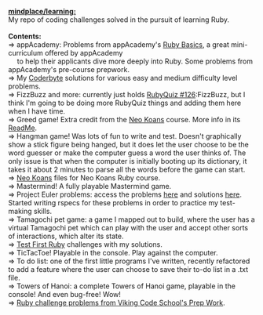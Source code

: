 <b><u>mindplace/learning:</b></u> <br />
My repo of coding challenges solved in the pursuit of learning Ruby. <br />
<br />
<b>Contents:</b> <br />
=> appAcademy: Problems from appAcademy's [Ruby Basics](http://prepwork.appacademy.io/mini-curriculum/), a great mini-curriculum offered by appAcademy<br /> 
&emsp; to help their applicants dive more deeply into Ruby. Some problems from appAcademy's pre-course prepwork. 
<br />
=> My [Coderbyte](https://coderbyte.com/) solutions for various easy and medium difficulty level problems. 
<br />
=> FizzBuzz and more: currently just holds [RubyQuiz #126](http://rubyquiz.com/quiz126.html):FizzBuzz, but I think I'm going to be doing more RubyQuiz things and 
adding them here when I have time. 
<br />
=> Greed game! Extra credit from the [Neo Koans](http://www.rubykoans.com/) course. More info in its [ReadMe](https://github.com/mindplace/learning/tree/master/Greed%20game).
<br />
=> Hangman game! Was lots of fun to write and test. Doesn't graphically show a stick figure being hanged, but it does
let the user choose to be the word guesser or make the computer guess a word the user thinks of. The only issue
is that when the computer is initially booting up its dictionary, it takes it about 2 minutes to parse all the 
words before the game can start. 
<br />
=> [Neo Koans](http://www.rubykoans.com/) files for Neo Koans Ruby course. 
<br />
=> Mastermind! A fully playable Mastermind game. 
<br />
=> Project Euler problems: access the problems [here](https://projecteuler.net/archives) and solutions [here](https://code.google.com/p/projecteuler-solutions/wiki/ProjectEulerSolutions).
Started writing rspecs for these problems in order to practice my test-making skills. 
<br />
=> Tamagochi pet game: a game I mapped out to build, where the user has a virtual Tamagochi pet which can play with the user and accept
other sorts of interactions, which alter its state. 
<br />
=> [Test First Ruby](http://testfirst.org/learn_ruby) challenges with my solutions.
<br />
=> TicTacToe! Playable in the console. Play against the computer. 
<br />
=> To do list: one of the first little programs I've written, recently refactored to add a feature where the user can choose to save their
to-do list in a .txt file.
<br /> 
=> Towers of Hanoi: a complete Towers of Hanoi game, playable in the console! And even bug-free! Wow!
<br />
=> [Ruby challenge problems from Viking Code School's Prep Work](http://www.vikingcodeschool.com/web-markup-and-coding/level-up-your-ruby-judo).


